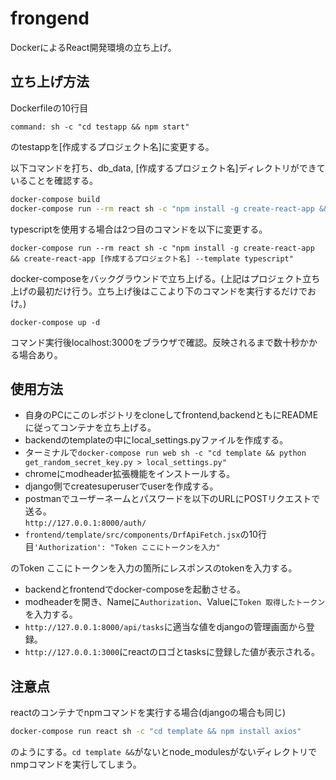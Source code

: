 # frongend

DockerによるReact開発環境の立ち上げ。

## 立ち上げ方法

Dockerfileの10行目<br>

`command: sh -c "cd testapp && npm start"`

のtestappを[作成するプロジェクト名]に変更する。

以下コマンドを打ち、db_data, [作成するプロジェクト名]ディレクトリができていることを確認する。

```bash
docker-compose build
docker-compose run --rm react sh -c "npm install -g create-react-app && create-react-app [作成するプロジェクト名]"
```

typescriptを使用する場合は2つ目のコマンドを以下に変更する。

`docker-compose run --rm react sh -c "npm install -g create-react-app && create-react-app [作成するプロジェクト名] --template typescript"`

docker-composeをバックグラウンドで立ち上げる。(上記はプロジェクト立ち上げの最初だけ行う。立ち上げ後はここより下のコマンドを実行するだけでおけ。)

`docker-compose up -d`

コマンド実行後localhost:3000をブラウザで確認。反映されるまで数十秒かかる場合あり。

## 使用方法

- 自身のPCにこのレポジトリをcloneしてfrontend,backendともにREADMEに従ってコンテナを立ち上げる。
- backendのtemplateの中にlocal_settings.pyファイルを作成する。
- ターミナルで`docker-compose run web sh -c "cd template && python get_random_secret_key.py > local_settings.py"`
- chromeにmodheader拡張機能をインストールする。
- django側でcreatesuperuserでuserを作成する。
- postmanでユーザーネームとパスワードを以下のURLにPOSTリクエストで送る。<br>
`http://127.0.0.1:8000/auth/`
- `frontend/template/src/components/DrfApiFetch.jsx`の10行目`'Authorization': "Token ここにトークンを入力"`

のToken ここにトークンを入力の箇所にレスポンスのtokenを入力する。

- backendとfrontendでdocker-composeを起動させる。
- modheaderを開き、Nameに`Authorization`、Valueに`Token 取得したトークン`を入力する。
- `http://127.0.0.1:8000/api/tasks`に適当な値をdjangoの管理画面から登録。
- `http://127.0.0.1:3000`にreactのロゴとtasksに登録した値が表示される。

## 注意点

reactのコンテナでnpmコマンドを実行する場合(djangoの場合も同じ)

```bash
docker-compose run react sh -c "cd template && npm install axios"
```

のようにする。`cd template &&`がないとnode_modulesがないディレクトリでnmpコマンドを実行してしまう。

